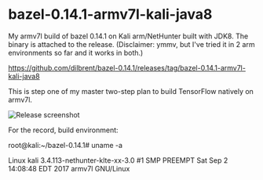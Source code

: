 # bazel-0.14.1-armv7l-kali-java8

My armv7l build of bazel 0.14.1 on Kali arm/NetHunter built with JDK8.  The binary is attached to the release. (Disclaimer: ymmv, but I've tried it in 2 arm environments so far and it works in both.)

https://github.com/dilbrent/bazel-0.14.1/releases/tag/bazel-0.14.1-armv7l-kali-java8

This is step one of my master two-step plan to build TensorFlow natively on armv7l.

![Release screenshot](https://user-images.githubusercontent.com/10505790/41519051-9b8e5126-727a-11e8-8a4e-bed72dd5c7e8.png)

For the record, build environment:

root@kali:~/bazel-0.14.1# uname -a

Linux kali 3.4.113-nethunter-klte-xx-3.0 #1 SMP PREEMPT Sat Sep 2 14:08:48 EDT 2017 armv7l GNU/Linux
